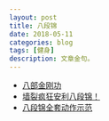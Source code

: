 ```yaml
---
layout: post
title: 八段锦
date: 2018-05-11
categories: blog
tags: [健身]
description: 文章金句。
---
```


- [八部金刚功](https://www.bilibili.com/video/av10982882)
- [墙裂疯狂安利八段锦！](http://www.lukou.com/userfeed/11788143)
- [八段锦全套动作示范](https://www.bilibili.com/video/av3331758)
